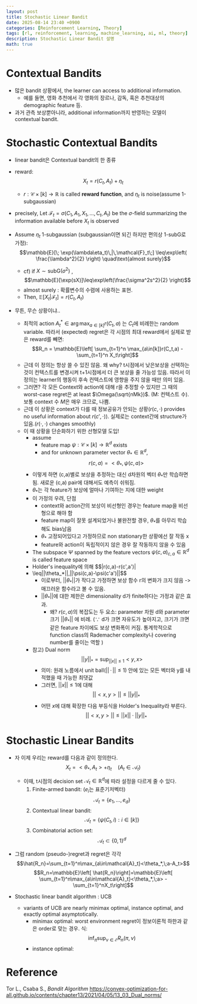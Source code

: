 ```yaml
---
layout: post
title: Stochastic Linear Bandit
date: 2025-08-14 23:40 +0900
categories: [Reinforcement Learning, Theory]
tags: [rl, reinforcement, learning, machine_learning, ai, ml, theory]
description: Stochastic Linear Bandit 설명
math: true
---
```

# Contextual Bandits
- 많은 bandit 상황에서, the learner can access to additional information.
	- 예를 들면, 영화 추천에서 각 영화의 장르나, 감독, 혹은 추천대상의 demographic feature 등.
- 과거 관측 보상뿐아니라, additional information까지 반영하는 모델이 contextual bandit.

# Stochastic Contextual Bandits
- linear bandit은 Contextual bandit의 한 종류
- reward: $$X_t = r(C_t, A_t) + \eta_t$$
	- $r:\mathcal{C}\times[k]\rightarrow\mathbb{R}$ is called **reward function**, and $\eta_t$ is noise(assume 1-subgaussian)
- precisely, Let $\mathcal{F}_t = \sigma(C_1,A_1,X_1,...,C_t, A_t)$ be the $\sigma$-field summarizing the information available before $X_t$ is observed
- Assume $\eta_t$ 1-subgaussian (subgaussian이면 되긴 하지만 편의상 1-subG로 가정):  $$\mathbb{E}[\; \exp(\lambda\eta_t)\,|\,\mathcal{F}_t\;] \leq\exp\left( \frac{\lambda^2}{2} \right) \quad\text{almost surely}$$
	- cf) if $X \sim\text{subG}(\sigma^2)$ , $$\mathbb{E}[\exp(sX)]\leq\exp\left(\frac{\sigma^2s^2}{2} \right)$$
	- almost surely : 확률변수의 수렴에 사용하는 표현.
	- Then, $\mathbb{E}[X_t|\mathcal{F}_t]=r(C_t,A_t)$

- 무튼, 무슨 상황이냐..
	- 최적의 action $A_t^* \in \arg\max_{a\in[k]}r(C_t,a)$ 는 $C_t$에 비례한는 random variable. 따라서 (expected) regret은 각 시점의 최대 reward에서 실제로 받은 reward를 빼면: $$R_n = \mathbb{E}\left[ \sum_{t=1}^n \max_{a\in[k]}r(C_t,a) - \sum_{t=1}^n X_t\right]$$
	- 근데 이 정의는 항상 쓸 수 있진 않음. 왜 why? t시점에서 낮은보상을 선택하는 것이 컨텍스트를 변경시켜 t+1시점에서 더 큰 보상을 줄 가능성 있음. 따라서 이 정의는 learner의 행동이 후속 컨텍스트에 영향을 주지 않을 때만 의미 있음.
	- 그러면? 각 모든 Context와 action에 대해 r을 추정할 수 있지만 그 때의 worst-case regret은 at least $\Omega(\sqrt{nMk})$. (M: 컨텍스트 수). 보통 context 수 $M$은 매우 크므로, 나쁨.
	- 근데 이 상황은 context가 다를 때 정보공유가 안되는 상황($r(c,\cdot)$ provides no useful information about  $r(c',\cdot)$). 실제로는 context간에 structure가 있음.($r(\cdot,\,\cdot)$ changes smoothly)
	- 이 때 상황을 단순화하기 위한 선형모델 도입!
		- assume
			- feature map $\psi:\mathcal{C}\times[k]\rightarrow\mathbb{R}^d$ exists
			- and for unknown parameter vector $\theta_*\in\mathbb{R}^d$, $$r(c,a)=<\theta_*,\psi(c,a)>$$
		- 이렇게 하면 (c,a)별로 보상을 추정하는 대신 d차원의 벡터 $\theta_*$만 학습하면 됨. 새로운 (c,a) pair에 대해서도 예측이 쉬워짐.
		- $\theta_*$는 각 feature가 보상에 얼마나 기여하는 지에 대한 weight
		- 이 가정의 우려, 단점
			- context와 action간의 보상이 비선형인 경우는 feature map을 비선형으로 해야 함
			- feature map이 잘못 설계되었거나 불완전할 경우, $\theta_*$를 아무리 학습해도 bias남음
			- $\theta_*$ 고정되어있다고 가정하므로 non stationary한 상황에선 잘 작동 x
			- feature와 action이 독립적이지 않은 경우 잘 작동하지 않을 수 있음
		- The subspace $\Psi$ spanned by the feature vectors ${\psi(c,a)}_{c,a} \in\mathbb{R}^d$  is called feature space
		- Holder's inequality에 의해 $$|r(c,a)-r(c',a')|
		- \leq||\theta_*||\,||\psi(c,a)-\psi(c'a')||$$
			- 이로부터, $||\theta_*||$가 작다고 가정하면 보상 함수 r의 변화가 크지 않음 -> 매끄러운 함수라고 볼 수 있음.
			- $||\theta_*||$에 대한 제한은 dimensionality d가 finite하다는 가정과 같은 효과.
				- 왜? $r(c,a)$의 복잡도는 두 요소: parameter 차원 d와 parameter 크기 $||\theta_*||$ 에 비례. ($\because$ d가 크면 자유도가 높아지고, 크기가 크면 같은 feature 차이에도 보상 변화폭이 커짐. 통계학적으로 function class의 Rademacher complexity나 covering number를 줄이는 역할 )
		- 참고) Dual norm $$||y||_*=\sup_{||x||\leq1}<y,x>$$
			- 의미: 원래 노름에서 unit ball($||\,\cdot\,||\leq1$) 안에 있는 모든 벡터와 y를 내적했을 때 가능한 최댓값
			- 그러면, $||x||\leq1$에 대해 $$||<x,y>||\leq||y||_*$$
			- 어떤 $x$에 대해  확장한 다음 부등식을 Holder's Inequality라 부른다. $$||<x,y>||\leq||x||\cdot||y||_*$$
# Stochastic Linear Bandits
- 자 이제 우리는 reward를 다음과 같이 정의한다. $$X_t=<\theta_*, A_t>+\eta_t \quad(A_t\in\mathcal{A}_t)$$
	- 이때, t시점의 decision set $\mathcal{A}_t\in\mathbb{R}^d$에 따라 설정을 다르게 줄 수 있다.
		1. Finite-armed bandit: ($e_i$는 표준기저벡터) $$\mathcal{A}_t = \{e_1, ...,e_d\}$$
		2. Contextual linear bandit: $$\mathcal{A}_t=\{\psi(C_t,i):i\in[k]\}$$
		3. Combinatorial action set: $$\mathcal{A}_t\subset \{0,1\}^d$$
- 그럼 random (pseudo-)regret과 regret은 각각 $$\hat{R_n}=\sum_{t=1}^n\max_{a\in\mathcal{A}_t}<\theta_*,\;a-A_t>$$ $$R_n=\mathbb{E}\left[ \hat{R_n}\right]=\mathbb{E}\left[ \sum_{t=1}^n\max_{a\in\mathcal{A}_t}<\theta_*,\;a> -\sum_{t=1}^nX_t\right]$$

- Stochastic linear bandit algorithm : UCB
	- variants of UCB are nearly minimax optimal, instance optimal, and exactly optimal asymptotically.
		- minimax optimal: worst environment regret이 정보이론적 하한과 같은 order로 맞는 경우. 식: $$\inf_\pi \sup_{\nu\in\mathcal{E}}R_n(\pi,\nu)$$ 
		- instance optimal: 



# Reference
Tor L., Csaba S., *Bandit Algorithm* 
https://convex-optimization-for-all.github.io/contents/chapter13/2021/04/05/13_03_Dual_norms/

